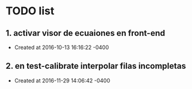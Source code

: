 # TODO list
## 1. activar visor de ecuaiones en front-end
- Created at   2016-10-13 16:16:22 -0400

## 2. en test-calibrate interpolar filas incompletas
- Created at   2016-11-29 14:06:42 -0400

